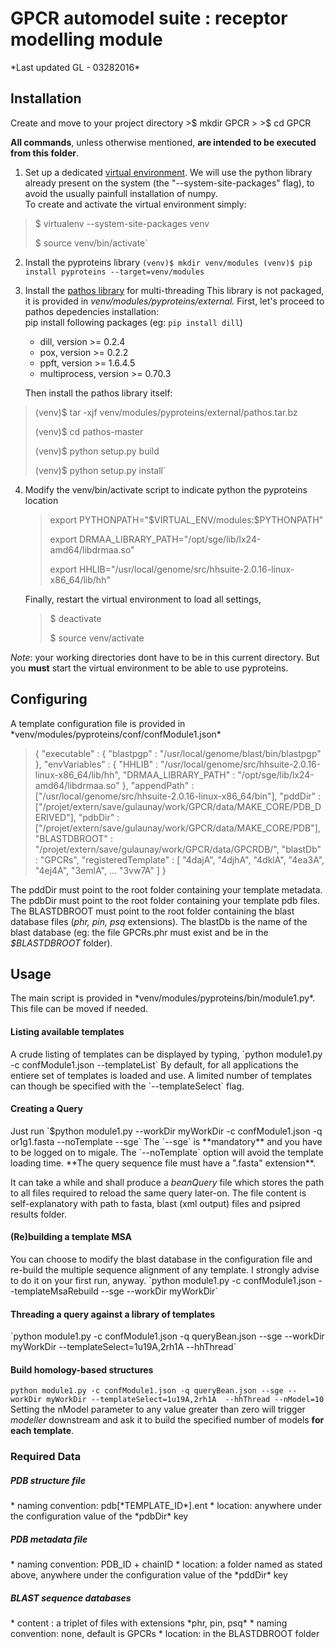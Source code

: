 <h1>GPCR automodel suite : receptor modelling module</h1>
*Last updated GL - 03282016*
<h2>Installation</h2>
Create and move to your project directory
>$ mkdir GPCR
>
>$ cd GPCR

**All commands**, unless otherwise mentioned, **are intended to be executed from this folder**.

1. Set up a dedicated [virtual environment](http://docs.python-guide.org/en/latest/dev/virtualenvs/).
We will use the python library already present on the system (the "--system-site-packages" flag), to avoid
the usually painfull installation of numpy.  
To create and activate the virtual environment simply:
>$ virtualenv --system-site-packages venv
>
>$ source venv/bin/activate`

2. Install the pyproteins library
`(venv)$ mkdir venv/modules
(venv)$ pip install pyproteins --target=venv/modules`

3. Install the [pathos library](https://pypi.python.org/pypi/pathos) for multi-threading
This library is not packaged, it is provided in *venv/modules/pyproteins/external.*
First, let's proceed to pathos depedencies installation:  
pip install following packages (eg: `pip install dill`)
    * dill, version >= 0.2.4
    * pox, version >= 0.2.2
    * ppft, version >= 1.6.4.5
    * multiprocess, version >= 0.70.3

	Then install the pathos library itself:
>(venv)$ tar -xjf venv/modules/pyproteins/external/pathos.tar.bz
>
>(venv)$ cd pathos-master
>
>(venv)$ python setup.py build
>
>(venv)$ python setup.py install` 

4. Modify the venv/bin/activate script to indicate python the pyproteins location

	>export PYTHONPATH="\$VIRTUAL_ENV/modules:$PYTHONPATH"
	>
	>export DRMAA_LIBRARY_PATH="/opt/sge/lib/lx24-amd64/libdrmaa.so"
	>
	>export HHLIB="/usr/local/genome/src/hhsuite-2.0.16-linux-x86_64/lib/hh"

	Finally, restart the virtual environment to load all settings,

	>$ deactivate
	>
	>$ source venv/activate

*Note*: your working directories dont have to be in this current directory. But you **must** start the virtual environment to be able to use pyproteins.

<h2>Configuring</h2>
A template configuration file is provided in *venv/modules/pyproteins/conf/confModule1.json*

>{
>    "executable" : {
>       "blastpgp" : "/usr/local/genome/blast/bin/blastpgp"
>  },
> "envVariables" : {
>        "HHLIB" : "/usr/local/genome/src/hhsuite-2.0.16-linux-x86_64/lib/hh",
>        "DRMAA_LIBRARY_PATH" : "/opt/sge/lib/lx24-amd64/libdrmaa.so"
>    },
>    "appendPath" : ["/usr/local/genome/src/hhsuite-2.0.16-linux-x86_64/bin"],
>    "pddDir" : ["/projet/extern/save/gulaunay/work/GPCR/data/MAKE_CORE/PDB_DERIVED"],
>    "pdbDir" : ["/projet/extern/save/gulaunay/work/GPCR/data/MAKE_CORE/PDB"],
>    "BLASTDBROOT" : "/projet/extern/save/gulaunay/work/GPCR/data/GPCRDB/",
>    "blastDb" : "GPCRs",
>    "registeredTemplate" : [
>        "4dajA",
>       "4djhA",
>        "4dklA",
>        "4ea3A",
>        "4ej4A",
>        "3emlA",
>        ...
>        "3vw7A"
>    ]
>}

The pddDir must point to the root folder containing your template metadata.
The pdbDir must point to the root folder containing your template pdb files.
The BLASTDBROOT must point to the root folder containing the blast database files (*phr, pin, psq* extensions).
The blastDb is the name of the blast database (eg: the file GPCRs.phr must exist and be in the *$BLASTDBROOT* folder).
<h2>Usage</h2>
The main script is provided in *venv/modules/pyproteins/bin/module1.py*. This file can be moved if needed.

<h4>Listing available templates</h4>
A crude listing of templates can be displayed by typing,   
`python module1.py -c confModule1.json --templateList`
By default, for all applications the entiere set of templates is loaded and use. A limited number of templates can though be specified with the  `--templateSelect` flag.
<h4>Creating a Query</h4>
Just run `$python module1.py --workDir myWorkDir -c confModule1.json -q or1g1.fasta --noTemplate --sge`
The `--sge` is **mandatory** and you have to be logged on to migale. The `--noTemplate` option will avoid the template loading time.  **The query sequence file must have a ".fasta" extension**.

It can take a while and shall produce a *beanQuery* file which stores the path to all files required to reload the same query later-on. The file content is self-explanatory with path to fasta, blast (xml output) files and psipred results folder.
<h4>(Re)building a template MSA</h4>
You can choose to modify the blast database in the configuration file and re-build the multiple sequence alignment of any template. I strongly advise to do it on your first run, anyway.
`python module1.py -c confModule1.json --templateMsaRebuild --sge --workDir myWorkDir`

<h4>Threading a query against a library of templates</h4>
`python module1.py -c confModule1.json -q queryBean.json --sge --workDir myWorkDir --templateSelect=1u19A,2rh1A  --hhThread`
<h4>Build homology-based structures</h3>

`python module1.py -c confModule1.json -q queryBean.json --sge --workDir myWorkDir --templateSelect=1u19A,2rh1A  --hhThread --nModel=10`
Setting the nModel parameter to any value greater than zero will trigger *modeller* downstream and ask it to build the specified number of models **for each template**.



<h3>Required Data</h3>
<h5>PDB structure file</h5>
* naming convention: pdb[*TEMPLATE_ID*].ent
* location: anywhere under  the configuration value of the *pdbDir* key

<h5>PDB metadata file</h5>
* naming convention: PDB_ID + chainID
* location: a folder named as stated above, anywhere under  the configuration value of the *pddDir* key
   
<h5>BLAST sequence databases</h5>
* content : a triplet of files with extensions  *phr, pin, psq* 
* naming convention: none, default is GPCRs
* location: in the BLASTDBROOT folder